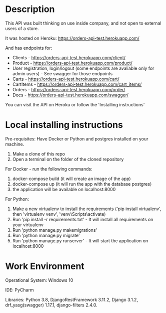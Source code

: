 # Description
This API was built thinking on use inside company, and not open to external users of a store.

It was hosted on Heroku: https://orders-api-test.herokuapp.com/

And has endpoints for:
 - Clients - https://orders-api-test.herokuapp.com/client/
 - Product - https://orders-api-test.herokuapp.com/product/
 - User registration, login/logout (some endpoints are avaliable only for admin users) - See swagger for those endpoints
 - Carts - https://orders-api-test.herokuapp.com/cart/
 - CartItems - https://orders-api-test.herokuapp.com/cart_items/
 - Orders - https://orders-api-test.herokuapp.com/order/
 - Docs - https://orders-api-test.herokuapp.com/swagger/

You can visit the API on Heroku or follow the 'Installing instructions' 

# Local installing instructions
Pre-requisites: Have Docker or Python and postgres installed on your machine.

1. Make a clone of this repo
2. Open a terminal on the folder of the cloned repository

For Docker - run the following commands:
1. docker-compose build (it will create an image of the app)
2. docker-compose up (it will run the app with the database postgres)
3. the application will be available on localhost:8000

For Python:
1. Make a new virtualenv to install the requirements ('pip install virtualenv', then 'virtualenv venv', 'venv\Scripts\activate)
2. Run 'pip install -r requirements.txt' - It will install all requirements on your virtualenv
3. Run 'python manage.py makemigrations'
4. Run 'python manage.py migrate'
5. Run 'python manage.py runserver' - It will start the application on localhost:8000

# Work Environment
Operational System: Windows 10

IDE: PyCharm

Libraries: Python 3.8, DjangoRestFramework 3.11.2, Django 3.1.2, drf_yasg(swagger) 1.17.1, django-filters 2.4.0.